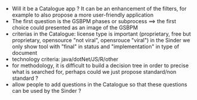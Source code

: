   * Will it be a Catalogue app ? It can be an enhancement of the filters, for example to also propose a more user-friendly application
  * The first question is the GSBPM phases or subprocess ==> the first choice could presented as an image of the GSBPM
  * criterias in the Catalogue: license type is important (proprietary, free but proprietary, opensource "not viral", opensrouce "viral")
in the Sinder we only show tool with "final" in status and "implementation" in type of document
  * technology criteria: java/dotNet/JS/R/other
  * for methodology, it is difficult to build a decision tree in order to precise what is searched for, perhaps could we just propose standard/non standard ?
  * allow people to add questions in the Catalogue so that these questions can be used by the Sinder ?
